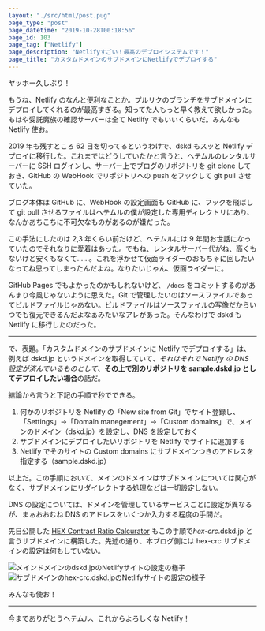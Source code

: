 ```yaml
---
layout: "./src/html/post.pug"
page_type: "post"
page_datetime: "2019-10-28T00:18:56"
page_id: 103
page_tag: ["Netlify"]
page_description: "Netlifyすごい！最高のデプロイシステムです！"
page_title: "カスタムドメインのサブドメインにNetlifyでデプロイする"
---
```


ヤッホー久しぶり！

もうね、Netlify のなんと便利なことか。プルリクのブランチをサブドメインにデプロイしてくれるのが最高すぎる。知ってた人もっと早く教えて欲しかった。もはや受託魔族の確認サーバーは全て Netlify でもいいくらいだ。みんなも Netlify 使お。

2019 年も残すところ 62 日を切ってるというわけで、dskd もスッと Netlify デプロイに移行した。これまではどうしていたかと言うと、ヘテムルのレンタルサーバーに SSH ログインし、サーバー上でブログのリポジトリを git clone しておき、GitHub の WebHook でリポジトリへの push をフックして git pull させていた。

ブログ本体は GitHub に、WebHook の設定画面も GitHub に、フックを飛ばして git pull させるファイルはヘテムルの僕が設定した専用ディレクトリにあり、なんかあちこちに不可欠なものがあるのが嫌だった。

この手法にしたのは 2,3 年くらい前だけど、ヘテムルには 9 年間お世話になっていたのでそれなりに愛着はあった。でもね、レンタルサーバー代がね、高くもないけど安くもなくて……。これを浮かせて仮面ライダーのおもちゃに回したいなってね思ってしまったんだよね。なりたいじゃん、仮面ライダーに。

GitHub Pages でもよかったのかもしれないけど、 `/docs` をコミットするのがあんまり今風じゃないように思えた。Git で管理したいのはソースファイルであってビルドファイルじゃあない。ビルドファイルはソースファイルの写像だからいつでも復元できるんだよなぁみたいなアレがあった。そんなわけで dskd も Netlify に移行したのだった。

---

で、表題。「カスタムドメインのサブドメインに Netlify でデプロイする」は、例えば dskd.jp というドメインを取得していて、<em>それはそれで Netlify の DNS 設定が済んでいるものとして</em>、<strong>その上で別のリポジトリを sample.dskd.jp としてデプロイしたい場合</strong>の話だ。

結論から言うと下記の手順で秒でできる。

1. 何かのリポジトリを Netlify の「New site from Git」でサイト登録し、「Settings」→「Domain manegement」→「Custom domains」で、メインのドメイン（dskd.jp）を設定し、DNS を設定しておく
2. サブドメインにデプロイしたいリポジトリを Netlify でサイトに追加する
3. Netlify でそのサイトの Custom domains にサブドメインつきのアドレスを指定する（sample.dskd.jp）

以上だ。この手順において、メインのドメインはサブドメインについては関心がなく、サブドメインにリダイレクトする処理などは一切設定しない。

DNS の設定については、ドメインを管理しているサービスごとに設定が異なるが、まぁおおむね DNS のアドレスをいくつか入力する程度の手間だ。

先日公開した [HEX Contrast Ratio Calcurator](https://hex-crc.dskd.jp) もこの手順で<em>hex-crc</em>.dskd.jp と言うサブドメインに構築した。先述の通り、本ブログ側には hex-crc サブドメインの設定は何もしていない。

<img src="/img/netlify-subdomain/dskd.png" alt="メインドメインのdskd.jpのNetlifyサイトの設定の様子" />

<img src="/img/netlify-subdomain/hex-crc.png" alt="サブドメインのhex-crc.dskd.jpのNetlifyサイトの設定の様子" />

みんなも使お！

---

今までありがとうヘテムル、これからよろしくな Netlify！
